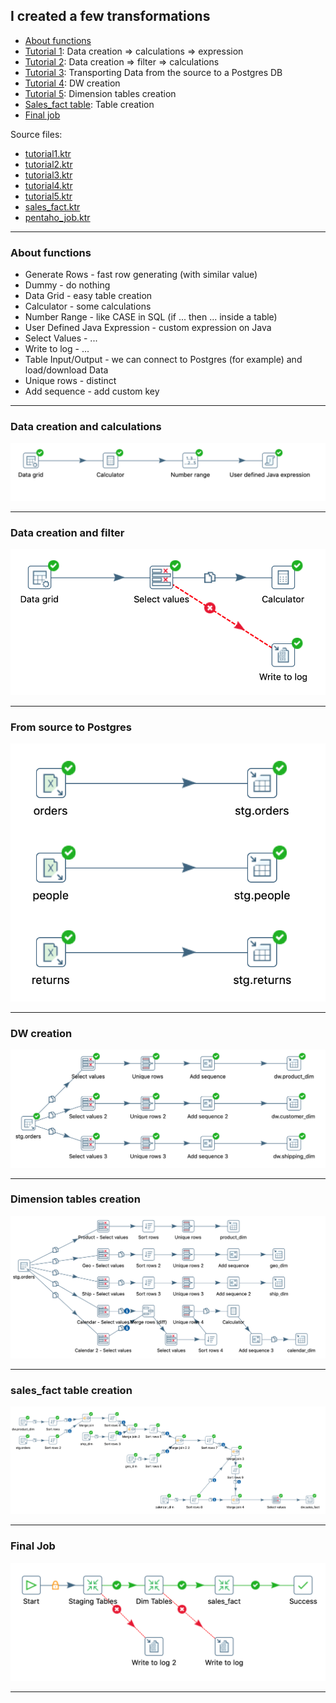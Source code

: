 ## I created a few transformations

  * [About functions](#about-functions)
  * [Tutorial 1](#data-creation-and-calculations): Data creation => calculations => expression
  * [Tutorial 2](#data-creation-and-filter): Data creation => filter => calculations
  * [Tutorial 3](#from-source-to-postgres): Transporting Data from the source to a Postgres DB
  * [Tutorial 4](#dw-creation): DW creation
  * [Tutorial 5](#dimension-tables-creation): Dimension tables creation
  * [Sales_fact table](#sales_fact-table-creation): Table creation
  * [Final job](#final-job)
 
Source files:
  * [tutorial1.ktr](https://github.com/victorjulyin/DE-101/blob/main/Module4/4.4%20Continuing%20with%20PentahoDI/tutorial1.ktr)
  * [tutorial2.ktr](https://github.com/victorjulyin/DE-101/blob/main/Module4/4.4%20Continuing%20with%20PentahoDI/tutorial2.ktr)
  * [tutorial3.ktr](https://github.com/victorjulyin/DE-101/blob/main/Module4/4.4%20Continuing%20with%20PentahoDI/tutorial3.ktr)
  * [tutorial4.ktr](https://github.com/victorjulyin/DE-101/blob/main/Module4/4.4%20Continuing%20with%20PentahoDI/tutorial4.ktr)
  * [tutorial5.ktr](https://github.com/victorjulyin/DE-101/blob/main/Module4/4.4%20Continuing%20with%20PentahoDI/tutorial5.ktr)
  * [sales_fact.ktr](https://github.com/victorjulyin/DE-101/blob/main/Module4/4.4%20Continuing%20with%20PentahoDI/sales_fact.ktr)
  * [pentaho_job.ktr](https://github.com/victorjulyin/DE-101/blob/main/Module4/4.4%20Continuing%20with%20PentahoDI/pentaho_job.ktr)


------------------------------
### About functions

  * Generate Rows - fast row generating (with similar value)
  * Dummy - do nothing
  * Data Grid - easy table creation
  * Calculator - some calculations
  * Number Range - like CASE in SQL (if ... then ... inside a table)
  * User Defined Java Expression - custom expression on Java
  * Select Values - ...
  * Write to log - ...
  * Table Input/Output - we can connect to Postgres (for example) and load/download Data
  * Unique rows - distinct
  * Add sequence - add custom key

------------------------------
### Data creation and calculations

<p align="center"><img  src="https://github.com/victorjulyin/DE-101/blob/main/Module4/4.4%20Continuing with PentahoDI/pics/transf1.png"></p>

------------------------------

### Data creation and filter

<p align="center"><img  src="https://github.com/victorjulyin/DE-101/blob/main/Module4/4.4%20Continuing with PentahoDI/pics/transf2.png"></p>

------------------------------

### From source to Postgres

<p align="center"><img  src="https://github.com/victorjulyin/DE-101/blob/main/Module4/4.4%20Continuing with PentahoDI/pics/transf3.png"></p>

------------------------------

### DW creation

<p align="center"><img  src="https://github.com/victorjulyin/DE-101/blob/main/Module4/4.4%20Continuing with PentahoDI/pics/transf4.png"></p>

------------------------------

### Dimension tables creation

<p align="center"><img  src="https://github.com/victorjulyin/DE-101/blob/main/Module4/4.4%20Continuing with PentahoDI/pics/transf5.png"></p>

------------------------------

### sales_fact table creation

<p align="center"><img  src="https://github.com/victorjulyin/DE-101/blob/main/Module4/4.4%20Continuing with PentahoDI/pics/sales_fact_transf.png"></p>

------------------------------

### Final Job

<p align="center"><img  src="https://github.com/victorjulyin/DE-101/blob/main/Module4/4.4%20Continuing with PentahoDI/pics/final_job.png"></p>

------------------------------